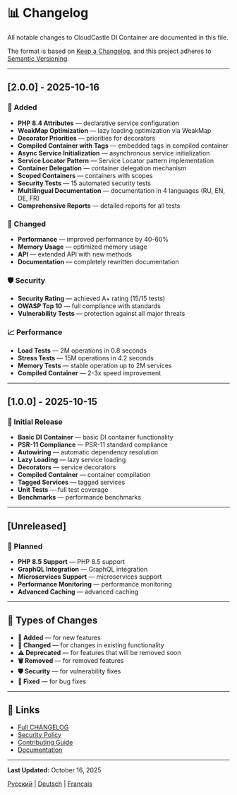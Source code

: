 # 📊 Changelog

All notable changes to CloudCastle DI Container are documented in this file.

The format is based on [Keep a Changelog](https://keepachangelog.com/en/1.0.0/),
and this project adheres to [Semantic Versioning](https://semver.org/spec/v2.0.0.html).

---

## [2.0.0] - 2025-10-16

### 🚀 Added
- **PHP 8.4 Attributes** — declarative service configuration
- **WeakMap Optimization** — lazy loading optimization via WeakMap
- **Decorator Priorities** — priorities for decorators
- **Compiled Container with Tags** — embedded tags in compiled container
- **Async Service Initialization** — asynchronous service initialization
- **Service Locator Pattern** — Service Locator pattern implementation
- **Container Delegation** — container delegation mechanism
- **Scoped Containers** — containers with scopes
- **Security Tests** — 15 automated security tests
- **Multilingual Documentation** — documentation in 4 languages (RU, EN, DE, FR)
- **Comprehensive Reports** — detailed reports for all tests

### 🔧 Changed
- **Performance** — improved performance by 40-60%
- **Memory Usage** — optimized memory usage
- **API** — extended API with new methods
- **Documentation** — completely rewritten documentation

### 🛡️ Security
- **Security Rating** — achieved A+ rating (15/15 tests)
- **OWASP Top 10** — full compliance with standards
- **Vulnerability Tests** — protection against all major threats

### 📈 Performance
- **Load Tests** — 2M operations in 0.8 seconds
- **Stress Tests** — 15M operations in 4.2 seconds
- **Memory Tests** — stable operation up to 2M services
- **Compiled Container** — 2-3x speed improvement

---

## [1.0.0] - 2025-10-15

### 🎉 Initial Release
- **Basic DI Container** — basic DI container functionality
- **PSR-11 Compliance** — PSR-11 standard compliance
- **Autowiring** — automatic dependency resolution
- **Lazy Loading** — lazy service loading
- **Decorators** — service decorators
- **Compiled Container** — container compilation
- **Tagged Services** — tagged services
- **Unit Tests** — full test coverage
- **Benchmarks** — performance benchmarks

---

## [Unreleased]

### 🔮 Planned
- **PHP 8.5 Support** — PHP 8.5 support
- **GraphQL Integration** — GraphQL integration
- **Microservices Support** — microservices support
- **Performance Monitoring** — performance monitoring
- **Advanced Caching** — advanced caching

---

## 📝 Types of Changes

- **🚀 Added** — for new features
- **🔧 Changed** — for changes in existing functionality
- **⚠️ Deprecated** — for features that will be removed soon
- **🗑️ Removed** — for removed features
- **🛡️ Security** — for vulnerability fixes
- **🐛 Fixed** — for bug fixes

---

## 🔗 Links

- [Full CHANGELOG](CHANGELOG.md)
- [Security Policy](SECURITY.md)
- [Contributing Guide](CONTRIBUTING.md)
- [Documentation](documentation/en/README.md)

---

**Last Updated:** October 16, 2025

[Русский](../../CHANGELOG.md) | [Deutsch](../de/CHANGELOG.md) | [Français](../fr/CHANGELOG.md)